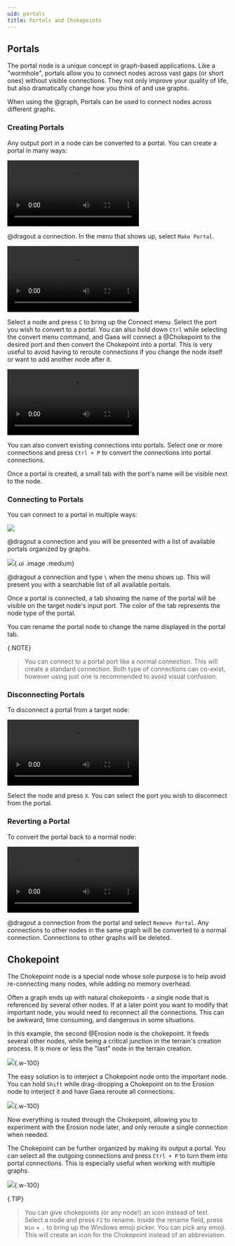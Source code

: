 ```yaml
---
uid: portals
title: Portals and Chokepoints
---
```


## Portals

The portal node is a unique concept in graph-based applications. Like a "wormhole", portals allow you to connect nodes across vast gaps (or short ones) without visible connections. They not only improve your quality of life, but also dramatically change how you think of and use graphs.

When using the @graph, Portals can be used to connect nodes across different graphs.

### Creating Portals
Any output port in a node can be converted to a portal. You can create a portal in many ways:

<video controls><source src="/mp4/cnv-portal-create.mp4" type="video/mp4"></video>

@dragout a connection. In the menu that shows up, select `Make Portal`.

<video controls><source src="/mp4/cnv-portal-create-c.mp4" type="video/mp4"></video>

Select a node and press `C` to bring up the Connect menu. Select the port you wish to convert to a portal. You can also hold down `Ctrl` while selecting the convert menu command, and Gaea will connect a @Chokepoint to the desired port and then convert the Chokepoint into a portal. This is very useful to avoid having to reroute connections if you change the node itself or want to add another node after it.

<video controls><source src="/mp4/cnv-portal-convert.mp4" type="video/mp4"></video>

You can also convert existing connections into portals. Select one or more connections and press `Ctrl + P` to convert the connections into portal connections.


Once a portal is created, a small tab with the port's name will be visible next to the node.


### Connecting to Portals

You can connect to a portal in multiple ways:

![](/images/ui/portal-menu.webp)

@dragout a connection and you will be presented with a list of available portals organized by graphs.

![](/images/ui/search-portals.webp){.ui .image .medium}

@dragout a connection and type `\` when the menu shows up. This will present you with a searchable list of all available portals.

Once a portal is connected, a tab showing the name of the portal will be visible on the target node's input port. The color of the tab represents the node type of the portal.

You can rename the portal node to change the name displayed in the portal tab.

{.NOTE}
> You can connect to a portal port like a normal connection. This will create a standard connection. Both type of connections can co-exist, however using just one is recommended to avoid visual confusion.


### Disconnecting Portals

To disconnect a portal from a target node:

<video controls><source src="/mp4/cnv-portal-disconnect.mp4" type="video/mp4"></video>

Select the node and press `X`. You can select the port you wish to disconnect from the portal.

### Reverting a Portal

To convert the portal back to a normal node:

<video controls><source src="/mp4/cnv-portal-remove.mp4" type="video/mp4"></video>

@dragout a connection from the portal and select `Remove Portal`. Any connections to other nodes in the same graph will be converted to a normal connection. Connections to other graphs will be deleted.

## Chokepoint

The Chokepoint node is a special node whose sole purpose is to help avoid re-connecting many nodes, while adding no memory overhead.

Often a graph ends up with natural chokepoints - a single node that is referenced by several other nodes. If at a later point you want to modify that important node, you would need to reconnect all the connections. This can be awkward, time consuming, and dangerous in some situations.

In this example, the second @Erosion node is the chokepoint. It feeds several other nodes, while being a critical junction in the terrain's creation process. It is more or less the "last" node in the terrain creation.

![](/images/ref/choke_1.webp){.w-100}

The easy solution is to interject a Chokepoint node onto the important node. You can hold `Shift` while drag-dropping a Chokepoint on to the Erosion node to interject it and have Gaea reroute all connections.


![](/images/ref/choke_2.webp){.w-100}

Now everything is routed through the Chokepoint, allowing you to experiment with the Erosion node later, and only reroute a single connection when needed.

The Chokepoint can be further organized by making its output a portal. You can select all the outgoing connections and press `Ctrl + P` to turn them into portal connections. This is especially useful when working with multiple graphs.

![](/images/ref/choke_3.webp){.w-100}

{.TIP}
> You can give chokepoints (or any node!) an icon instead of text. Select a node and press `F2` to rename. Inside the rename field, press `Win` + `.` to bring up the Windows emoji picker. You can pick any emoji. This will create an icon for the Chokepoint instead of an abbreviation. 